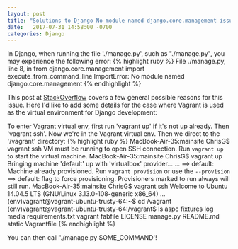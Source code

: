 ```yaml
---
layout: post
title: "Solutions to Django No module named django.core.management issue for general and Vagrant users"
date:   2017-07-31 14:58:00 -0700
categories: Django
---
```

In Django, when running the file './manage.py', such as "./manage.py", you may experience the following error:
{% highlight ruby %}
File ./manage.py, line 8, in <module>
     from django.core.management import execute_from_command_line
ImportError: No module named django.core.management
{% endhighlight %}

This post at [StackOverflow](https://stackoverflow.com/questions/30389771/importerror-no-module-named-django-core-management-when-using-manage-py) covers a few general possible reasons for this issue. Here I'd like to add some details for the case where Vagrant is used as the virtual environment for Django development:

To enter Vagrant virtual env, first run 'vagrant up' if it's not up already. Then 'vagrant ssh'. Now we're in the Vagrant virtual env. Then we direct to the '/vagrant' directory:
{% highlight ruby %}
MacBook-Air-35:mainsite ChrisG$ vagrant ssh
VM must be running to open SSH connection. Run `vagrant up`
to start the virtual machine.
MacBook-Air-35:mainsite ChrisG$ vagrant up
Bringing machine 'default' up with 'virtualbox' provider...
...
==> default: Machine already provisioned. Run `vagrant provision` or use the `--provision`
==> default: flag to force provisioning. Provisioners marked to run always will still run.
MacBook-Air-35:mainsite ChrisG$ vagrant ssh
Welcome to Ubuntu 14.04.5 LTS (GNU/Linux 3.13.0-108-generic x86_64)
...
(env)vagrant@vagrant-ubuntu-trusty-64:~$ cd /vagrant
(env)vagrant@vagrant-ubuntu-trusty-64:/vagrant$ ls
aspc     fixtures  log        media      requirements.txt  vagrant
fabfile  LICENSE   manage.py  README.md  static            Vagrantfile
{% endhighlight %}

You can then call './manage.py SOME_COMMAND'!
